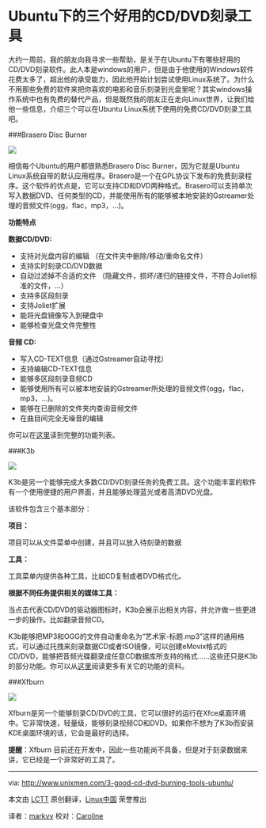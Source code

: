 Ubuntu下的三个好用的CD/DVD刻录工具
==============================

大约一周前，我的朋友向我寻求一些帮助，是关于在Ubuntu下有哪些好用的CD/DVD刻录软件。此人本是windows的用户，但是由于他使用的Windows软件花费太多了，超出他的承受能力，因此他开始计划尝试使用Linux系统了。为什么不用那些免费的软件来把你喜欢的电影和音乐刻录到光盘里呢？其实windows操作系统中也有免费的替代产品，但是既然我的朋友正在走向Linux世界，让我们给他一些信息，介绍三个可以在Ubuntu Linux系统下使用的免费CD/DVD刻录工具吧。

###Brasero Disc Burner

![](http://180016988.r.cdn77.net/wp-content/uploads/2013/10/burning_tools1.png)

相信每个Ubuntu的用户都很熟悉Brasero Disc Burner，因为它就是Ubuntu Linux系统自带的默认应用程序。Brasero是一个在GPL协议下发布的免费刻录程序。这个软件的优点是，它可以支持CD和DVD两种格式。Brasero可以支持单次写入数据DVD、任何类型的CD，并能使用所有的能够被本地安装的Gstreamer处理的音频文件(ogg，flac，mp3，...)。

**功能特点**

**数据CD/DVD:**

- 支持对光盘内容的编辑 （在文件夹中删除/移动/重命名文件）
- 支持实时刻录CD/DVD数据
- 自动过滤掉不合适的文件 （隐藏文件，损坏/递归的链接文件，不符合Joliet标准的文件，...）
- 支持多区段刻录
- 支持Joliet扩展
- 能将光盘镜像写入到硬盘中
- 能够检查光盘文件完整性

**音频 CD:**

- 写入CD-TEXT信息（通过Gstreamer自动寻找）
- 支持编辑CD-TEXT信息
- 能够多区段刻录音频CD
- 能够使用所有可以被本地安装的Gstreamer所处理的音频文件(ogg，flac，mp3，...)。
- 能够在已删除的文件夹内查询音频文件
- 在曲目间完全无噪音的编辑

你可以在[这里][1]读到完整的功能列表。

###K3b

![](http://180016988.r.cdn77.net/wp-content/uploads/2013/10/burning_tools2.png)

K3b是另一个能够完成大多数CD/DVD刻录任务的免费工具。这个功能丰富的软件有一个使用便捷的用户界面，并且能够处理蓝光或者高清DVD光盘。

该软件包含三个基本部分：

**项目：**

项目可以从文件菜单中创建，并且可以放入待刻录的数据

**工具：**

工具菜单内提供各种工具，比如CD复制或者DVD格式化。

**根据不同任务提供相关的媒体工具：**

当点击代表CD/DVD的驱动器图标时，K3b会展示出相关内容，并允许做一些更进一步的操作。比如翻录音频CD。

K3b能够把MP3和OGG的文件自动重命名为“艺术家-标题.mp3”这样的通用格式，可以通过托拽来刻录数据CD或者ISO镜像，可以创建eMovix格式的CD/DVD，能够把音频光碟翻录成任意CD数据库所支持的格式……这些还只是K3b的部分功能。你可以从[这里][2]阅读更多有关它的功能的资料。

###Xfburn

![](http://180016988.r.cdn77.net/wp-content/uploads/2013/10/burning_tools3.png)

Xfburn是另一个能够刻录CD/DVD的工具，它可以很好的运行在Xfce桌面环境中。它非常快速，轻量级，能够刻录视频CD和DVD。如果你不想为了K3b而安装KDE桌面环境的话，它会是最好的选择。

**提醒**：Xfburn 目前还在开发中，因此一些功能尚不具备，但是对于刻录数据来讲，它已经是一个非常好的工具了。

----


via: http://www.unixmen.com/3-good-cd-dvd-burning-tools-ubuntu/

本文由 [LCTT][] 原创翻译，[Linux中国][] 荣誉推出

译者：[markvv][] 校对：[Caroline][]

[LCTT]:https://github.com/LCTT/TranslateProject
[Linux中国]:http://linux.cn/portal.php
[markvv]:http://linux.cn/space/markvv
[Caroline]:http://linux.cn/space/14763

[1]:https://projects.gnome.org/brasero/
[2]:http://www.k3b.org/
